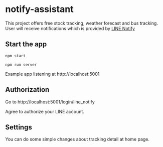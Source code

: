 # notify-assistant

This project offers free stock tracking, weather forecast and bus tracking. User will receive notifications which is provided by [LINE Notify](https://notify-bot.line.me/)

## Start the app

`npm start`

`npm run server`

Example app listening at http://localhost:5001

## Authorization

Go to http://localhost:5001/login/line_notify

Agree to authorize your LINE account.

## Settings

You can do some simple changes about tracking detail at home page.
